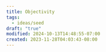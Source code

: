 ```yaml
---
title: Objectivity
tags:
  - ideas/seed
draft: "true"
modified: 2024-10-13T14:48:55-07:00
created: 2023-11-28T04:03:43-08:00
---
```


